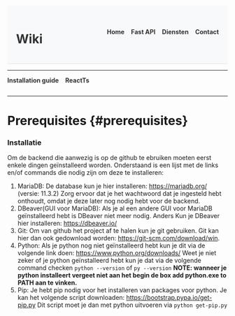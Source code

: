<div style="display:flex; justify-content:space-between; align-items:center; padding:20px; background-color:#f8f9fa; border-bottom:1px solid #e0e0e0;">
  <a href="../index.md" style="text-decoration:none; color:#333; font-weight:bold;">
    <h1>
      Wiki
    </h1>
  </a>
  <nav style="display:flex; gap:15px; height:30px;">
    <a href="#home" style="text-decoration:none; color:#333; font-weight:bold;">Home</a>
    <a href="#FastAPI" style="text-decoration:none; color:#333; font-weight:bold;">Fast API</a>
    <a href="#diensten" style="text-decoration:none; color:#333; font-weight:bold;">Diensten</a>
    <a href="#contact" style="text-decoration:none; color:#333; font-weight:bold;">Contact</a>
  </nav>
</div>

---

<nav style="display:flex; gap:15px; height:30px;">
  <a href="prerequisites.md" style="text-decoration:none; color:#333; font-weight:bold;">Installation guide</a>
  <a href="reactts.md" style="text-decoration:none; color:#333; font-weight:bold;">ReactTs</a>
</nav>

---

# Prerequisites {#prerequisites}

### Installatie

Om de backend die aanwezig is op de github te ebruiken moeten eerst enkele dingen geïnstalleerd worden.
Onderstaand is een lijst met de links en/of commands die nodig zijn om deze te installeren:

1. MariaDB: De database kun je hier installeren: https://mariadb.org/ (versie: 11.3.2) Zorg ervoor dat je het wachtwoord dat je ingesteld hebt
   onthoudt, omdat je deze later nog nodig hebt voor de backend.
2. DBeaver(GUI voor MariaDB): Als je al een andere GUI voor MariaDB geïnstalleerd hebt is DBeaver niet meer nodig. Anders
   Kun je DBeaver hier installeren: https://dbeaver.io/
3. Git: Om van github het project af te halen kun je git gebruiken. Git kan hier dan ook gedownload worden: https://git-scm.com/download/win.
4. Python: Als je python nog niet geïnstalleerd hebt kun je dit via de volgende link doen: https://www.python.org/downloads/
   Weet je niet zeker of je python geïnstalleerd hebt kun je dat via de volgende command checken `python --version` of `py --version`
   **NOTE: wanneer je python installeert vergeet niet aan het begin de box add python.exe to PATH aan te vinken.**
5. Pip: Je hebt pip nodig voor het installeren van packages voor python. Je kan het volgende script downloaden: https://bootstrap.pypa.io/get-pip.py
   Dit script moet je dan met python uitvoeren via `python get-pip.py`